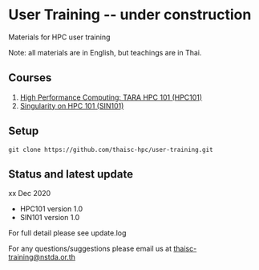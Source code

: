 # User Training -- under construction
Materials for HPC user training 

Note: all materials are in English, but teachings are in Thai.  

## Courses
1. [High Performance Computing: TARA HPC 101 (HPC101)](https://mooc.learn.in.th/main/courses)
2. [Singularity on HPC 101 (SIN101)](https://mooc.learn.in.th/main/courses)

## Setup

```
git clone https://github.com/thaisc-hpc/user-training.git
```

## Status and latest update
xx Dec 2020 
 - HPC101 version 1.0
 - SIN101 version 1.0

For full detail please see update.log  

For any questions/suggestions please email us at thaisc-training@nstda.or.th 
